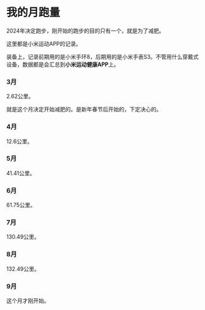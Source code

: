 # 我的月跑量

2024年决定跑步，刚开始的跑步的目的只有一个，就是为了减肥。

这里都是小米运动APP的记录。

装备上，记录前期用的是小米手环8，后期用的是小米手表S3。不管用什么穿戴式设备，数据都是会汇总到**小米运动健康APP**上。

### 3月

2.62公里。

就是这个月决定开始减肥的。是新年春节后开始的，下定决心的。

### 4月

12.6公里。

### 5月

41.41公里。

### 6月

61.75公里。

### 7月

130.49公里。

### 8月

132.49公里。

### 9月

这个月才刚开始。



